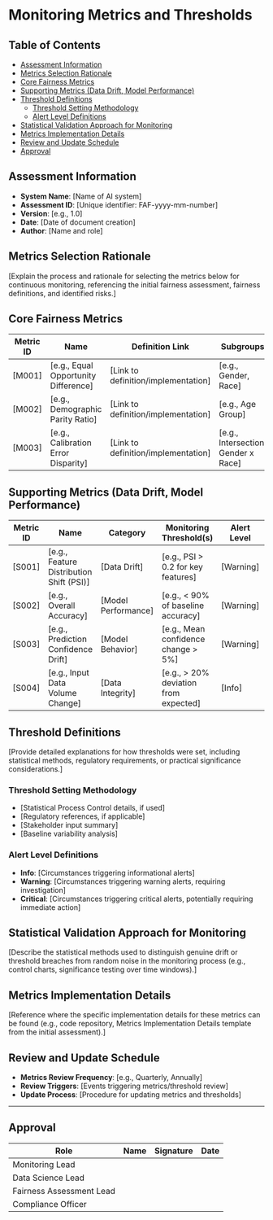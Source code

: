 # Monitoring Metrics and Thresholds

## Table of Contents

- [Assessment Information](#assessment-information)
- [Metrics Selection Rationale](#metrics-selection-rationale)
- [Core Fairness Metrics](#core-fairness-metrics)
- [Supporting Metrics (Data Drift, Model Performance)](#supporting-metrics-data-drift-model-performance)
- [Threshold Definitions](#threshold-definitions)
    - [Threshold Setting Methodology](#threshold-setting-methodology)
    - [Alert Level Definitions](#alert-level-definitions)
- [Statistical Validation Approach for Monitoring](#statistical-validation-approach-for-monitoring)
- [Metrics Implementation Details](#metrics-implementation-details)
- [Review and Update Schedule](#review-and-update-schedule)
- [Approval](#approval)

## Assessment Information

- **System Name**: [Name of AI system]
- **Assessment ID**: [Unique identifier: FAF-yyyy-mm-number]
- **Version**: [e.g., 1.0]
- **Date**: [Date of document creation]
- **Author**: [Name and role]

## Metrics Selection Rationale

[Explain the process and rationale for selecting the metrics below for continuous monitoring, referencing the initial fairness assessment, fairness definitions, and identified risks.]

## Core Fairness Metrics

| Metric ID | Name                                 | Definition Link                     | Subgroups                           | Monitoring Threshold(s)             | Alert Level        | Rationale       |
|-----------|--------------------------------------|-------------------------------------|-------------------------------------|-------------------------------------|--------------------|-----------------|
| [M001]    | [e.g., Equal Opportunity Difference] | [Link to definition/implementation] | [e.g., Gender, Race]                | [e.g., > 0.05 change from baseline] | [Warning/Critical] | [Justification] |
| [M002]    | [e.g., Demographic Parity Ratio]     | [Link to definition/implementation] | [e.g., Age Group]                   | [e.g., < 0.85]                      | [Critical]         | [Justification] |
| [M003]    | [e.g., Calibration Error Disparity]  | [Link to definition/implementation] | [e.g., Intersection: Gender x Race] | [e.g., > 10% relative increase]     | [Warning]          | [Justification] |

## Supporting Metrics (Data Drift, Model Performance)

| Metric ID | Name                                     | Category            | Monitoring Threshold(s)               | Alert Level | Rationale       |
|-----------|------------------------------------------|---------------------|---------------------------------------|-------------|-----------------|
| [S001]    | [e.g., Feature Distribution Shift (PSI)] | [Data Drift]        | [e.g., PSI > 0.2 for key features]    | [Warning]   | [Justification] |
| [S002]    | [e.g., Overall Accuracy]                 | [Model Performance] | [e.g., < 90% of baseline accuracy]    | [Warning]   | [Justification] |
| [S003]    | [e.g., Prediction Confidence Drift]      | [Model Behavior]    | [e.g., Mean confidence change > 5%]   | [Warning]   | [Justification] |
| [S004]    | [e.g., Input Data Volume Change]         | [Data Integrity]    | [e.g., > 20% deviation from expected] | [Info]      | [Justification] |

## Threshold Definitions

[Provide detailed explanations for how thresholds were set, including statistical methods, regulatory requirements, or practical significance considerations.]

### Threshold Setting Methodology

- [Statistical Process Control details, if used]
- [Regulatory references, if applicable]
- [Stakeholder input summary]
- [Baseline variability analysis]

### Alert Level Definitions

- **Info**: [Circumstances triggering informational alerts]
- **Warning**: [Circumstances triggering warning alerts, requiring investigation]
- **Critical**: [Circumstances triggering critical alerts, potentially requiring immediate action]

## Statistical Validation Approach for Monitoring

[Describe the statistical methods used to distinguish genuine drift or threshold breaches from random noise in the monitoring process (e.g., control charts, significance testing over time windows).]

## Metrics Implementation Details

[Reference where the specific implementation details for these metrics can be found (e.g., code repository, Metrics Implementation Details template from the initial assessment).]

## Review and Update Schedule

- **Metrics Review Frequency**: [e.g., Quarterly, Annually]
- **Review Triggers**: [Events triggering metrics/threshold review]
- **Update Process**: [Procedure for updating metrics and thresholds]

---

## Approval

| Role                     | Name | Signature | Date |
|--------------------------|------|-----------|------|
| Monitoring Lead          |      |           |      |
| Data Science Lead        |      |           |      |
| Fairness Assessment Lead |      |           |      |
| Compliance Officer       |      |           |      |
